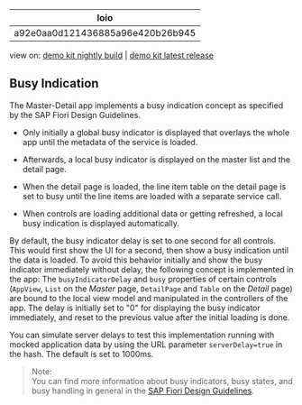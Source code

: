 <!-- loioa92e0aa0d121436885a96e420b26b945 -->

| loio |
| -----|
| a92e0aa0d121436885a96e420b26b945 |

<div id="loio">

view on: [demo kit nightly build](https://openui5nightly.hana.ondemand.com/#/topic/a92e0aa0d121436885a96e420b26b945) | [demo kit latest release](https://openui5.hana.ondemand.com/#/topic/a92e0aa0d121436885a96e420b26b945)</div>

## Busy Indication

The Master-Detail app implements a busy indication concept as specified by the SAP Fiori Design Guidelines.

-   Only initially a global busy indicator is displayed that overlays the whole app until the metadata of the service is loaded.

-   Afterwards, a local busy indicator is displayed on the master list and the detail page.

-   When the detail page is loaded, the line item table on the detail page is set to busy until the line items are loaded with a separate service call.

-   When controls are loading additional data or getting refreshed, a local busy indication is displayed automatically.


By default, the busy indicator delay is set to one second for all controls. This would first show the UI for a second, then show a busy indication until the data is loaded. To avoid this behavior initially and show the busy indicator immediately without delay, the following concept is implemented in the app: The `busyIndicatorDelay` and `busy` properties of certain controls \(`AppView`, `List` on the *Master* page, `DetailPage` and `Table` on the *Detail* page\) are bound to the local view model and manipulated in the controllers of the app. The delay is initially set to "0" for displaying the busy indicator immediately, and reset to the previous value after the initial loading is done.

You can simulate server delays to test this implementation running with mocked application data by using the URL parameter `serverDelay=true` in the hash. The default is set to 1000ms.

> Note:  
> You can find more information about busy indicators, busy states, and busy handling in general in the [SAP Fiori Design Guidelines](https://experience.sap.com/fiori-design/).

